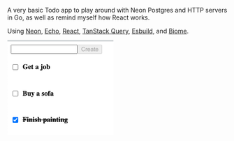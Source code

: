 A very basic Todo app to play around with Neon Postgres and HTTP servers in Go, as well as remind myself how React works.

Using [Neon](https://neon.tech/), [Echo](https://github.com/labstack/echo), [React](https://react.dev/), [TanStack Query](https://github.com/tanstack/query), [Esbuild](https://github.com/evanw/esbuild), and [Biome](https://github.com/biomejs/biome).

![App screenshot](./image.png)